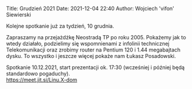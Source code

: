Title: Grudzień 2021
Date: 2021-12-04 22:40
Author: Wojciech 'vifon' Siewierski

Kolejne spotkanie już za tydzień, 10 grudnia.

Zapraszamy na przejażdżkę Neostradą TP po roku 2005.  Pokażemy jak to
wtedy działało, podzielimy się wspomnienami z infolinii technicznej
Telekomunikacji oraz zrobimy router na Pentium 120 i 1.44
megabajtach dysku.  To wszystko i jeszcze więcej pokaże nam Łukasz Posadowski.

Spotkanie 10.12.2021, start prezentacji ok. 17:30 (wcześniej i później
będą standardowo pogaduchy).  
https://meet.jit.si/Linu.X-dom
